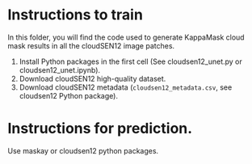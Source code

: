 # Instructions to train

In this folder, you will find the code used to generate KappaMask cloud mask results in all the cloudSEN12 image patches.

1) Install Python packages in the first cell (See cloudsen12_unet.py or cloudsen12_unet.ipynb).
2) Download cloudSEN12 high-quality dataset.
3) Download cloudSEN12 metadata (`cloudsen12_metadata.csv`, see cloudsen12 Python package).


# Instructions for prediction.

Use maskay or cloudsen12 python packages.


